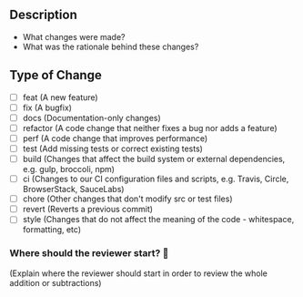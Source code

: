 ## Description

- What changes were made?
- What was the rationale behind these changes?

## Type of Change

- [ ] feat (A new feature)
- [ ] fix (A bugfix)
- [ ] docs (Documentation-only changes)
- [ ] refactor (A code change that neither fixes a bug nor adds a feature)
- [ ] perf (A code change that improves performance)
- [ ] test (Add missing tests or correct existing tests)
- [ ] build (Changes that affect the build system or external dependencies, e.g. gulp, broccoli, npm)
- [ ] ci (Changes to our CI configuration files and scripts, e.g. Travis, Circle, BrowserStack, SauceLabs)
- [ ] chore (Other changes that don't modify src or test files)
- [ ] revert (Reverts a previous commit)
- [ ] style (Changes that do not affect the meaning of the code - whitespace, formatting, etc)

### Where should the reviewer start? :checkered_flag:

(Explain where the reviewer should start in order to review the whole addition or subtractions)

